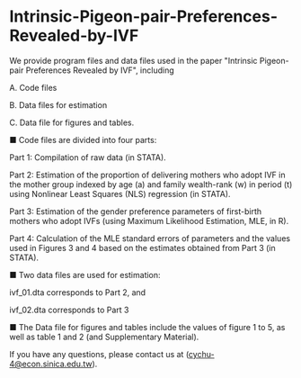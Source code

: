 # Intrinsic-Pigeon-pair-Preferences-Revealed-by-IVF

We provide program files and data files used in the paper "Intrinsic Pigeon-pair Preferences Revealed by IVF", including

A. Code files 

B. Data files for estimation 

C. Data file for figures and tables. 

■	Code files are divided into four parts: 

Part 1: Compilation of raw data (in STATA). 

Part 2: Estimation of the proportion of delivering mothers who adopt IVF in the mother group indexed by age (a) and family wealth-rank (w) in period (t) using Nonlinear Least Squares (NLS) regression (in STATA). 

Part 3: Estimation of the gender preference parameters of first-birth mothers who adopt IVFs (using Maximum Likelihood Estimation, MLE, in R). 

Part 4: Calculation of the MLE standard errors of parameters and the values used in Figures 3 and 4 based on the estimates obtained from Part 3 (in STATA). 

■ Two data files are used for estimation: 

ivf_01.dta corresponds to Part 2, and 

ivf_02.dta corresponds to Part 3

■	The Data file for figures and tables include the values of figure 1 to 5, as well as table 1 and 2 (and Supplementary Material). 

If you have any questions, please contact us at (cychu-4@econ.sinica.edu.tw).
